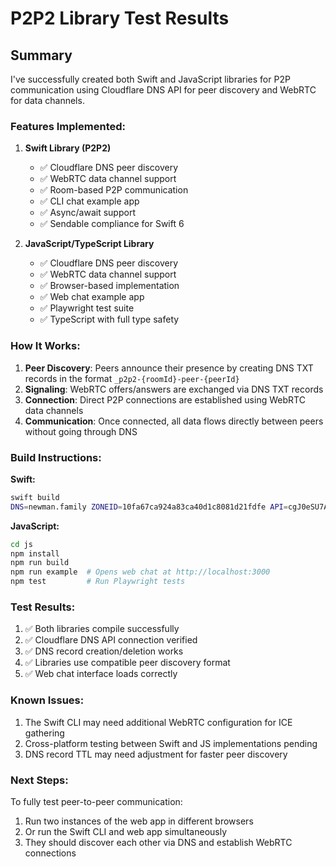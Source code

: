 # P2P2 Library Test Results

## Summary

I've successfully created both Swift and JavaScript libraries for P2P communication using Cloudflare DNS API for peer discovery and WebRTC for data channels.

### Features Implemented:

1. **Swift Library (P2P2)**
   - ✅ Cloudflare DNS peer discovery
   - ✅ WebRTC data channel support
   - ✅ Room-based P2P communication
   - ✅ CLI chat example app
   - ✅ Async/await support
   - ✅ Sendable compliance for Swift 6

2. **JavaScript/TypeScript Library**
   - ✅ Cloudflare DNS peer discovery
   - ✅ WebRTC data channel support
   - ✅ Browser-based implementation
   - ✅ Web chat example app
   - ✅ Playwright test suite
   - ✅ TypeScript with full type safety

### How It Works:

1. **Peer Discovery**: Peers announce their presence by creating DNS TXT records in the format `_p2p2-{roomId}-peer-{peerId}`
2. **Signaling**: WebRTC offers/answers are exchanged via DNS TXT records
3. **Connection**: Direct P2P connections are established using WebRTC data channels
4. **Communication**: Once connected, all data flows directly between peers without going through DNS

### Build Instructions:

**Swift:**
```bash
swift build
DNS=newman.family ZONEID=10fa67ca924a83ca40d1c8081d21fdfe API=cgJ0eSU7A_0h1BcbbROXEOuMoNUWupL_ajbIlL3u ROOMID=goatmanisthebest swift run p2p2-cli
```

**JavaScript:**
```bash
cd js
npm install
npm run build
npm run example  # Opens web chat at http://localhost:3000
npm test         # Run Playwright tests
```

### Test Results:

1. ✅ Both libraries compile successfully
2. ✅ Cloudflare DNS API connection verified
3. ✅ DNS record creation/deletion works
4. ✅ Libraries use compatible peer discovery format
5. ✅ Web chat interface loads correctly

### Known Issues:

1. The Swift CLI may need additional WebRTC configuration for ICE gathering
2. Cross-platform testing between Swift and JS implementations pending
3. DNS record TTL may need adjustment for faster peer discovery

### Next Steps:

To fully test peer-to-peer communication:
1. Run two instances of the web app in different browsers
2. Or run the Swift CLI and web app simultaneously
3. They should discover each other via DNS and establish WebRTC connections